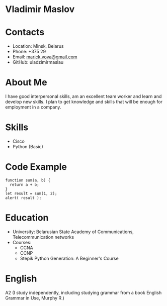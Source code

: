 # Vladimir Maslov

# Contacts
* Location: Minsk, Belarus
* Phone: +375 29
* Email: marick.vova@gmail.com
* GitHub: uladzimirmaslau

# About Me
   I have good interpersonal skills, am an excellent team worker and learn and develop new skills.
   I plan to get knowledge and skills that will be enough for employment in a company.
   
# Skills
* Cisco
* Python (Basic)
# Code Example
    function sum(a, b) {
      return a + b;
    }
    let result = sum(1, 2);
    alert( result );
# Education
* University: Belarusian State Academy of Communications, Telecommunication networks
* Courses:
    + CCNA
    + CCNP
    + Stepik Python Generation: A Beginner's Course
# English
   A2 (I study independently, including studying grammar from a book English Grammar in Use, Murphy R.)
